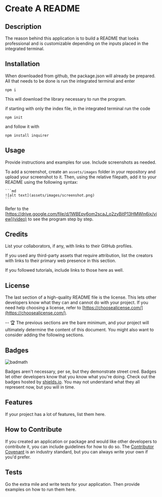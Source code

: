 # Create A README

## Description

The reason behind this application is to build a README that looks professional and is customizable depending on the inputs placed in the integrated terminal.

## Installation

When downloaded from github, the package.json will already be prepared. All that needs to be done is run the integrated terminal and enter
```
npm i
```
This will download the library necessary to run the program.

if starting with only the index file, in the integrated terminal run the code
```
npm init
```
and follow it with
```
npm install inquirer
```

## Usage

Provide instructions and examples for use. Include screenshots as needed.

To add a screenshot, create an `assets/images` folder in your repository and upload your screenshot to it. Then, using the relative filepath, add it to your README using the following syntax:


    ```md
    ![alt text](assets/images/screenshot.png)
    ```

Refer to the [https://drive.google.com/file/d/1WBEpy6om2scaJ_o2zyBjtP13HMWln6jx/view](video) to see the program step by step.

## Credits

List your collaborators, if any, with links to their GitHub profiles.

If you used any third-party assets that require attribution, list the creators with links to their primary web presence in this section.

If you followed tutorials, include links to those here as well.

## License

The last section of a high-quality README file is the license. This lets other developers know what they can and cannot do with your project. If you need help choosing a license, refer to [https://choosealicense.com/](https://choosealicense.com/).

--
🏆 The previous sections are the bare minimum, and your project will ultimately determine the content of this document. You might also want to consider adding the following sections.

## Badges

![badmath](https://img.shields.io/github/languages/top/lernantino/badmath)

Badges aren't necessary, per se, but they demonstrate street cred. Badges let other developers know that you know what you're doing. Check out the badges hosted by [shields.io](https://shields.io/). You may not understand what they all represent now, but you will in time.
## Features

If your project has a lot of features, list them here.

## How to Contribute

If you created an application or package and would like other developers to contribute it, you can include guidelines for how to do so. The [Contributor Covenant](https://www.contributor-covenant.org/) is an industry standard, but you can always write your own if you'd prefer.

## Tests

Go the extra mile and write tests for your application. Then provide examples on how to run them here.

